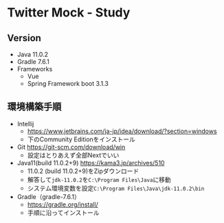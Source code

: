 # Twitter Mock - Study

## Version
- Java 11.0.2
- Gradle 7.6.1
- Frameworks
    - Vue 
    - Spring Framework boot 3.1.3

## 環境構築手順
- Intellij
    - https://www.jetbrains.com/ja-jp/idea/download/?section=windows
    - 下のCommunity Editionをインストール
- Git https://git-scm.com/download/win
    - 設定はとりあえず全部Nextでいい
- Java11(build 11.0.2+9) https://kama3.jp/archives/510
    - 11.0.2 (build 11.0.2+9)をZipダウンロード
    - 解答して`jdk-11.0.2`を`C:\Program Files\Java`に移動
    - システム環境変数を設定`C:\Program Files\Java\jdk-11.0.2\bin`
- Gradle（gradle-7.6.1）
    - https://gradle.org/install/
    - 手順に沿ってインストール 

## 



